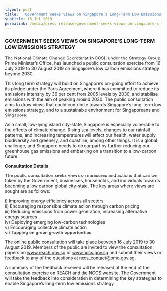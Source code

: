 ```yaml
---
layout: post
title:  'Government seeks views on Singapore’s Long-Term Low Emissions Strategy'
subtitle: 16 Jul 2019
permalink: /media/press-release/government-seeks-views-on-singapore-s-long-term-low-emissions-strategy
---
```


### GOVERNMENT SEEKS VIEWS ON SINGAPORE’S LONG-TERM LOW EMISSIONS STRATEGY

The National Climate Change Secretariat (NCCS), under the Strategy Group, Prime Minister’s Office, has launched a public consultation exercise from 16 July 2019 to 30 August 2019 on Singapore’s low carbon emissions strategy beyond 2030.

This long term strategy will build on Singapore’s on-going effort to achieve its pledge under the Paris Agreement, where it has committed to reduce its emissions intensity by 36 per cent from 2005 levels by 2030, and stabilise emissions with the aim of peaking around 2030. The public consultation aims to draw views that could contribute towards Singapore’s long-term low emissions strategy, and to a sustainable environment for Singaporeans and Singapore.

As a small, low-lying island city-state, Singapore is especially vulnerable to the effects of climate change. Rising sea levels, changes to our rainfall patterns, and increasing temperatures will affect our health, water supply, biodiversity and greenery, and coastline, among other things. It is a global challenge, and Singapore needs to do our part by further reducing our greenhouse gas emissions and embarking on a transition to a low-carbon future.

**Consultation Details**  

The public consultation seeks views on measures and actions that can be taken by the Government, businesses, households, and individuals towards becoming a low carbon global city-state. The key areas where views are sought are as follows:

i) Improving energy efficiency across all sectors  
ii) Encouraging responsible climate action through carbon pricing  
iii) Reducing emissions from power generation, increasing alternative energy sources  
iv) Deploying emerging low-carbon technologies  
v) Encouraging collective climate action  
vi) Tapping on green growth opportunities

The online public consultation will take place between 16 July 2019 to 30 August 2019. Members of the public are invited to view the consultation papers on [<a href="https://www.reach.gov.sg/" target="_blank">www.reach.gov.sg</a>](https://www.reach.gov.sg/) or [<a href="https://www.nccs.gov.sg/" target="_blank">www.nccs.gov.sg</a>](https://www.nccs.gov.sg/) and submit their views or feedback to any of the questions at nccs_contact@pmo.gov.sg.

A summary of the feedback received will be released at the end of the consultation exercise on REACH and the NCCS website. The Government will take the feedback into consideration in determining the key strategies to enable Singapore’s long-term low emissions strategy.

